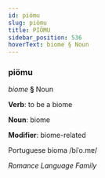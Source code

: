 ```yaml
---
id: piömu
slug: piömu
title: PİÖMU
sidebar_position: 536
hoverText: biome § Noun
---
```


### piömu

*biome* **§** Noun

**Verb**: to be a biome

**Noun**: biome

**Modifier**: biome-related

Portuguese bioma /biˈo.mɐ/

*Romance Language Family*